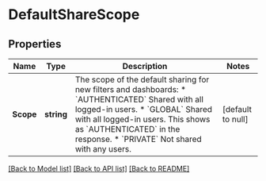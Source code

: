 # DefaultShareScope

## Properties
Name | Type | Description | Notes
------------ | ------------- | ------------- | -------------
**Scope** | **string** | The scope of the default sharing for new filters and dashboards:   *  &#x60;AUTHENTICATED&#x60; Shared with all logged-in users.  *  &#x60;GLOBAL&#x60; Shared with all logged-in users. This shows as &#x60;AUTHENTICATED&#x60; in the response.  *  &#x60;PRIVATE&#x60; Not shared with any users. | [default to null]

[[Back to Model list]](../README.md#documentation-for-models) [[Back to API list]](../README.md#documentation-for-api-endpoints) [[Back to README]](../README.md)

